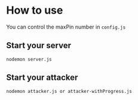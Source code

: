 # How to use

You can control the maxPin number in `config.js`

## Start your server

```shell
nodemon server.js
```

## Start your attacker

```shell
nodemon attacker.js or attacker-withProgress.js
```
